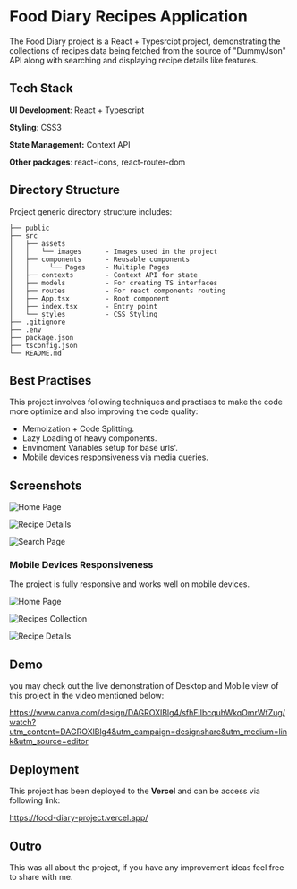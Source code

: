 # Food Diary Recipes Application

The Food Diary project is a React + Typesrcipt project, demonstrating the collections of recipes data being fetched from the source of "DummyJson" API along with searching and displaying recipe details like features.

## Tech Stack

**UI Development**: React + Typescript

**Styling**: CSS3

**State Management:** Context API

**Other packages**: react-icons, react-router-dom

## Directory Structure

Project generic directory structure includes:

```
├── public
├── src
│   ├── assets
│   │   └── images      - Images used in the project
│   ├── components      - Reusable components
│   │     └── Pages     - Multiple Pages
│   ├── contexts        - Context API for state
│   ├── models          - For creating TS interfaces
│   ├── routes          - For react components routing
│   ├── App.tsx         - Root component
│   ├── index.tsx       - Entry point
│   └── styles          - CSS Styling
├── .gitignore
├── .env
├── package.json
├── tsconfig.json
└── README.md
```

## Best Practises

This project involves following techniques and practises to make the code more optimize and also improving the code quality:

- Memoization + Code Splitting.
- Lazy Loading of heavy components.
- Envinoment Variables setup for base urls'.
- Mobile devices responsiveness via media queries.

## Screenshots

![Home Page](./src/assets/Home%20Page.png)

![Recipe Details](./src/assets/Recipe%20Details.png)

![Search Page](./src/assets/Search%20Page.png)

### Mobile Devices Responsiveness

The project is fully responsive and works well on mobile devices.

![Home Page](./src/assets/Mob_recipe_home.png)

![Recipes Collection](./src/assets/Mob_recipe_coll.png)

![Recipe Details](./src/assets/Mob_Recipe_details.png)

## Demo

you may check out the live demonstration of Desktop and Mobile view of this project in the video mentioned below:

https://www.canva.com/design/DAGROXlBlg4/sfhFlIbcquhWkqOmrWfZug/watch?utm_content=DAGROXlBlg4&utm_campaign=designshare&utm_medium=link&utm_source=editor

## Deployment

This project has been deployed to the **Vercel** and can be access via following link:

https://food-diary-project.vercel.app/

## Outro

This was all about the project, if you have any improvement ideas feel free to share with me.
